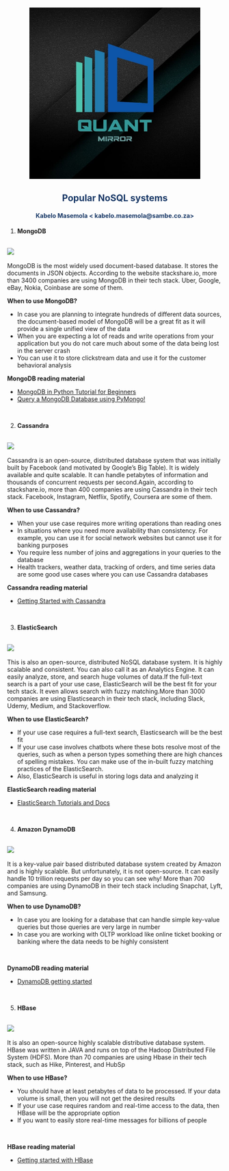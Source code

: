 <p align="center" style="background-color:"><img src="https://raw.githubusercontent.com/quantmirror/notes/master/assets/logo.jpeg?token=GHSAT0AAAAAABSSDUBE4DOCZIWGTDVZ4AZ6YSDD4FQ"  width="400"></p>
<p align="center"><h2 style="color: #193967; text-align: center">
    Popular NoSQL systems
</h2></p>
<p align="center"><h4 style="color: #193967; text-align: center">
    Kabelo Masemola < kabelo.masemola@sambe.co.za>
</h4></p>

1. **MongoDB**
<br>
<img src="https://cdn.analyticsvidhya.com/wp-content/uploads/2020/09/mongo-db-logo.png" /><br>
   
MongoDB is the most widely used document-based database. It stores the documents in JSON objects.
According to the website stackshare.io, more than 3400 companies are using MongoDB in their tech stack.
   Uber, Google, eBay, Nokia, Coinbase are some of them.<br>
   
 **When to use MongoDB?** <br>
   - In case you are planning to integrate hundreds of different data sources, the document-based model of
     MongoDB will be a great fit as it will provide a single unified view of the data
   - When you are expecting a lot of reads and write operations from your application but you do not care much about some 
     of the data being lost in the server crash  
   - You can use it to store clickstream data and use it for the customer behavioral analysis<br>
    
**MongoDB reading material** <br>
   - <a href="https://www.analyticsvidhya.com/blog/2020/02/mongodb-in-python-tutorial-for-beginners-using-pymongo/?utm_source=blog&utm_medium=NoSQL_Databases">MongoDB in Python Tutorial for Beginners</a>  
   - <a href="https://www.analyticsvidhya.com/blog/2020/08/query-a-mongodb-database-using-pymongo/?utm_source=blog&utm_medium=NoSQL_Databases">Query a MongoDB Database using PyMongo!</a>  


<br>

2. **Cassandra**
<br>
<img src="https://cdn.analyticsvidhya.com/wp-content/uploads/2020/09/279px-Cassandra_logo.svg_.png" /><br>

Cassandra is an open-source, distributed database system that was initially built by Facebook (and motivated by Google’s Big Table). It is widely available and quite scalable. 
It can handle petabytes of information and thousands of concurrent requests per second.Again, according to stackshare.io, more than 400 companies are using Cassandra in their tech stack. 
Facebook, Instagram, Netflix, Spotify, Coursera are some of them.<br>


**When to use Cassandra?**<br>
- When your use case requires more writing operations than reading ones
- In situations where you need more availability than consistency. For example, you can use it for social network websites but cannot use it for banking purposes
- You require less number of joins and aggregations in your queries to the database
- Health trackers, weather data, tracking of orders, and time series data are some good use cases where you can use Cassandra databases

**Cassandra reading material** <br>
- <a href="https://www.tutorialspoint.com/cassandra/index.htm">Getting Started with Cassandra</a>


<br>

3. **ElasticSearch** 
<br>
<img src="https://cdn.analyticsvidhya.com/wp-content/uploads/2020/09/1280px-Elasticsearch_logo.svg_.png"/><br>
   
This is also an open-source, distributed NoSQL database system. It is highly scalable and consistent. You can also call it as an Analytics Engine.
It can easily analyze, store, and search huge volumes of data.If the full-text search is a part of your use case, ElasticSearch will be the best 
fit for your tech stack. It even allows search with fuzzy matching.More than 3000 companies are using Elasticsearch in their tech stack, including Slack, Udemy, Medium, 
and Stackoverflow.<br>


**When to use ElasticSearch?** 
- If your use case requires a full-text search, Elasticsearch will be the best fit
- If your use case involves chatbots where these bots resolve most of the queries, such as when a person types something there are high chances of spelling mistakes. 
  You can make use of the in-built fuzzy matching practices of the ElasticSearch.
- Also, ElasticSearch is useful in storing logs data and analyzing it <br>

**ElasticSearch reading material** <br>
- <a href="https://www.elastic.co/learn">ElasticSearch Tutorials and Docs </a>


<br>

4. **Amazon DynamoDB**
<br>
<img src="https://cdn.analyticsvidhya.com/wp-content/uploads/2020/09/Amazon-DynamoDB-logo-300x150-1.png"/><br>
   
It is a key-value pair based distributed database system created by Amazon and is highly scalable. But unfortunately, it is not open-source. 
It can easily handle 10 trillion requests per day so you can see why! More than 700 companies are using DynamoDB in their tech stack including Snapchat,
Lyft, and Samsung.<br>


**When to use DynamoDB?**<br>
- In case you are looking for a database that can handle simple key-value queries but those queries are very large in number
- In case you are working with OLTP workload like online ticket booking or banking where the data needs to be highly consistent
<br>
  
**DynamoDB reading material** <br>
- <a href="https://docs.aws.amazon.com/amazondynamodb/latest/developerguide/GettingStartedDynamoDB.html">DynamoDB getting started </a>


<br>

5. **HBase** 
<br>
<img src="https://cdn.analyticsvidhya.com/wp-content/uploads/2020/09/Apache_HBase-Logo.wine_-300x200.png"/><br>
   

It is also an open-source highly scalable distributive database system. 
HBase was written in JAVA and runs on top of the Hadoop Distributed File System (HDFS).
More than 70 companies are using Hbase in their tech stack, such as Hike, Pinterest, and HubSp
<br>


**When to use HBase?**<br>
- You should have at least petabytes of data to be processed. If your data volume is small, then you will not get the desired results
- If your use case requires random and real-time access to the data, then HBase will be the appropriate option
- If you want to easily store real-time messages for billions of people 

<br>

**HBase reading material**
- <a href="https://medium.com/@gnakan/getting-started-with-apache-hbase-31182755331" > Getting started with HBase </a>
